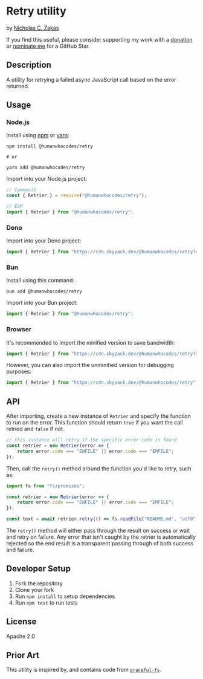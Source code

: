 # Retry utility

by [Nicholas C. Zakas](https://humanwhocodes.com)

If you find this useful, please consider supporting my work with a [donation](https://humanwhocodes.com/donate) or [nominate me](https://stars.github.com/nominate/) for a GitHub Star.

## Description

A utility for retrying a failed async JavaScript call based on the error returned.

## Usage

### Node.js

Install using [npm][npm] or [yarn][yarn]:

```
npm install @humanwhocodes/retry

# or

yarn add @humanwhocodes/retry
```

Import into your Node.js project:

```js
// CommonJS
const { Retrier } = require("@humanwhocodes/retry");

// ESM
import { Retrier } from "@humanwhocodes/retry";
```

### Deno

Import into your Deno project:

```js
import { Retrier } from "https://cdn.skypack.dev/@humanwhocodes/retry?dts";
```


### Bun

Install using this command:

```
bun add @humanwhocodes/retry
```

Import into your Bun project:

```js
import { Retrier } from "@humanwhocodes/retry";
```

### Browser

It's recommended to import the minified version to save bandwidth:

```js
import { Retrier } from "https://cdn.skypack.dev/@humanwhocodes/retry?min";
```

However, you can also import the unminified version for debugging purposes:

```js
import { Retrier } from "https://cdn.skypack.dev/@humanwhocodes/retry";
```

## API

After importing, create a new instance of `Retrier` and specify the function to run on the error. This function should return `true` if you want the call retried and `false` if not.

```js
// this instance will retry if the specific error code is found
const retrier = new Retrier(error => {
    return error.code === "ENFILE" || error.code === "EMFILE";
});
```

Then, call the `retry()` method around the function you'd like to retry, such as:

```js
import fs from "fs/promises";

const retrier = new Retrier(error => {
    return error.code === "ENFILE" || error.code === "EMFILE";
});

const text = await retrier.retry(() => fs.readFile("README.md", "utf8"));
```

The `retry()` method will either pass through the result on success or wait and retry on failure. Any error that isn't caught by the retrier is automatically rejected so the end result is a transparent passing through of both success and failure.

## Developer Setup

1. Fork the repository
2. Clone your fork
3. Run `npm install` to setup dependencies
4. Run `npm test` to run tests

## License

Apache 2.0

## Prior Art

This utility is inspired by, and contains code from [`graceful-fs`](https://github.com/isaacs/node-graceful-fs).

[npm]: https://npmjs.com/
[yarn]: https://yarnpkg.com/
